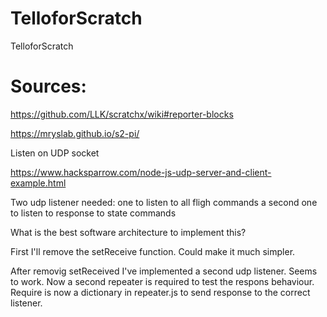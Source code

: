 # TelloforScratch
TelloforScratch


# Sources: 

https://github.com/LLK/scratchx/wiki#reporter-blocks

https://mryslab.github.io/s2-pi/

Listen on UDP socket 

https://www.hacksparrow.com/node-js-udp-server-and-client-example.html

Two udp listener needed:
one to listen to all fligh commands
a second one to listen to response to state commands

What is the best software architecture to implement this? 

First I'll remove the setReceive function. 
Could make it much simpler. 

After removig setReceived I've implemented a second udp listener. 
Seems to work.
Now a second repeater is required to test the respons behaviour. 
Require is now a dictionary in repeater.js to send response 
to the correct listener.  


